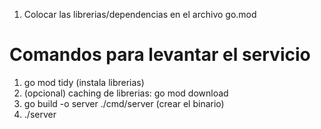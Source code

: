 1. Colocar las librerias/dependencias en el archivo go.mod

#  Comandos para levantar el servicio
1. go mod tidy (instala librerias)
2. (opcional) caching de librerias:  go mod download
3. go build -o server ./cmd/server (crear el binario)
4. ./server
